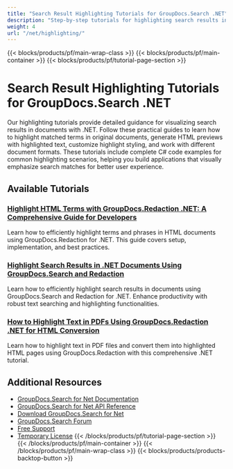 ```yaml
---
title: "Search Result Highlighting Tutorials for GroupDocs.Search .NET"
description: "Step-by-step tutorials for highlighting search results in various document formats using GroupDocs.Search for .NET."
weight: 4
url: "/net/highlighting/"
---
```

{{< blocks/products/pf/main-wrap-class >}}
{{< blocks/products/pf/main-container >}}
{{< blocks/products/pf/tutorial-page-section >}}
# Search Result Highlighting Tutorials for GroupDocs.Search .NET

Our highlighting tutorials provide detailed guidance for visualizing search results in documents with .NET. Follow these practical guides to learn how to highlight matched terms in original documents, generate HTML previews with highlighted text, customize highlight styling, and work with different document formats. These tutorials include complete C# code examples for common highlighting scenarios, helping you build applications that visually emphasize search matches for better user experience.

## Available Tutorials

### [Highlight HTML Terms with GroupDocs.Redaction .NET&#58; A Comprehensive Guide for Developers](./highlight-html-terms-groupdocs-redaction-net/)
Learn how to efficiently highlight terms and phrases in HTML documents using GroupDocs.Redaction for .NET. This guide covers setup, implementation, and best practices.

### [Highlight Search Results in .NET Documents Using GroupDocs.Search and Redaction](./highlight-search-results-net-groupdocs/)
Learn how to efficiently highlight search results in documents using GroupDocs.Search and Redaction for .NET. Enhance productivity with robust text searching and highlighting functionalities.

### [How to Highlight Text in PDFs Using GroupDocs.Redaction .NET for HTML Conversion](./highlight-pdf-text-groupdocs-redaction-dotnet/)
Learn how to highlight text in PDF files and convert them into highlighted HTML pages using GroupDocs.Redaction with this comprehensive .NET tutorial.

## Additional Resources

- [GroupDocs.Search for Net Documentation](https://docs.groupdocs.com/search/net/)
- [GroupDocs.Search for Net API Reference](https://reference.groupdocs.com/search/net/)
- [Download GroupDocs.Search for Net](https://releases.groupdocs.com/search/net/)
- [GroupDocs.Search Forum](https://forum.groupdocs.com/c/search)
- [Free Support](https://forum.groupdocs.com/)
- [Temporary License](https://purchase.groupdocs.com/temporary-license/)
{{< /blocks/products/pf/tutorial-page-section >}}
{{< /blocks/products/pf/main-container >}}
{{< /blocks/products/pf/main-wrap-class >}}
{{< blocks/products/products-backtop-button >}}